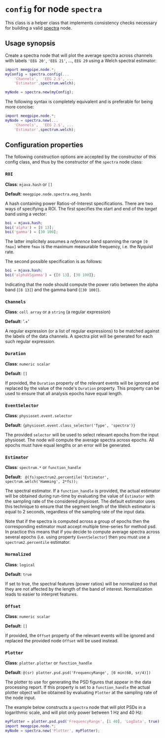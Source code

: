 `config` for node `spectra`
===


This class is a helper class that implements consistency checks necessary for
building a valid [spectra][spectra] node.

[spectra]: ./README.md


## Usage synopsis

Create a spectra node that will plot the average spectra across channels
with labels `'EEG 20'`, `'EEG 21'`, ..., `EEG 29` using a Welch spectral
estimator:

````matlab
import meegpipe.node.*;
myConfig = spectra.config(...
    'Channels',  'EEG 2.$', ...
    'Estimator',spectrum.welch);

myNode = spectra.new(myConfig);
````

The following syntax is completely equivalent and is preferable for being
more concise:

````matlab
import meegpipe.node.*;
myNode = spectra.new(...
    'Channels',  'EEG 2.$', ...
    'Estimator',spectrum.welch);
````

## Configuration properties

The following construction options are accepted by the constructor of
this config class, and thus by the constructor of the `spectra` node class:

### `ROI`

__Class__: `mjava.hash` or `[]`

__Default__: `meegpipe.node.spectra.eeg_bands`

A hash containing power Ratios-of-Interest specifications. There are two
ways of specifying a ROI. The first specifies the start and end of the
_target_ band using a vector:

````matlab
boi = mjava.hash;
boi('alpha') = [8 13];
boi('gamma') = [30 100];
````
The latter implicitely assumes a _reference_ band spanning the range 
`[0 fmax]` where `fmax` is the maximum measurable frequency, i.e. the 
Nyquist rate.

The second possible specification is as follows:

````matlab
boi = mjava.hash;
boi('alphaVSgamma') = {[8 13], [30 100]};
````

Indicating that the node should compute the power ratio between the alpha
band (`[8 13]`) and the gamma band (`[30 100]`).


### `Channels`

__Class__: `cell array` or a `string` (a regular expression)

__Default__: '.+'

A regular expression (or a list of regular expressions) to be matched
against the labels of the data channels. A spectra plot will be generated
for each such regular expression.

### `Duration`

__Class__: `numeric scalar`

__Default__: `[]`

If provided, the `Duration` property of the relevant events will be ignored
and replaced by the value of the node's `Duration` property. This property
can be used to ensure that all analysis epochs have equal length.


### `EventSelector`

__Class__: `physioset.event.selector`

__Default__: `{physioset.event.class_selector('Type', 'spectra')}`

The provided `selector` will be used to select relevant epochs from the
input physioset. The node will compute the average spectra across epochs.
All epochs must have equal lengths or an error will be generated.



### `Estimator`

__Class__: `spectrum.*` or `function_handle`


__Default__: ` @(fs)spectrum2.percentile('Estimator', spectrum.welch('Hamming', 2*fs));`


The spectral estimator. If a `function_handle` is provided, the actual
estimator will be obtained during run-time by evaluating the value of
`Estimator` with the sampling rate of the considered physioset. The default
estimator uses this technique to ensure that the segment length of the
Welch estimator is equal to 2 seconds, regardless of the sampling rate of
the input data.

Note that if the spectra is computed across a group of epochs then the
corresponding estimator must accept multiple time-series for method psd. 
In practice this means that if you decide to compute average spectra
across several epochs (i.e. using property `EventSelector`) then you must
use a `spectrum2.percentile` estimator.


### `Normalized`

__Class__: `logical`

__Default__: `true`

If set to true, the spectral features (power ratios) will be normalized so 
that they are not affected by the length of the band of interest. 
Normalization leads to easier to interpret features. 


### `Offset`

__Class__: `numeric scalar`

__Default__: `[]`

If provided, the `Offset` property of the relevant events will be ignored
and replaced the provided node `Offset` will be used instead.


### `Plotter`

__Class__: `plotter.plotter` or `function_handle`
 
__Default__: `@(sr) plotter.psd.psd('FrequencyRange', [0 min(60, sr/4)])`

The plotter to use for generating the PSD figures that appear in the data
processing report. If this property is set to a `function_handle` the 
actual plotter object will be obtained by evaluating `Plotter` at the 
sampling rate of the node input. 

The example below constructs a `spectra` node that will plot PSDs in 
a logarithmic scale, and will plot only power between 1 Hz and 40 Hz:

````matlab
myPlotter = plotter.psd.psd('FrequencyRange', [1 40], 'LogData', true);
import meegpipe.node.*;
myNode = spectra.new('Plotter', myPlotter);
````
